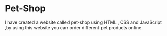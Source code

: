 # Pet-Shop
I have created a website called pet-shop using HTML , CSS and JavaScript ,by using this website you can order different pet products online. 
